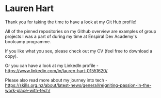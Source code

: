 # Lauren Hart 

Thank you for taking the time to have a look at my Git Hub profile!

All of the pinned repositories on my Github overview are examples of group projects I was a part of during my time at Enspiral Dev Academy's bootcamp programme.

If you like what you see, please check out my CV (feel free to download a copy).

Or you can have a look at my LinkedIn profile - https://www.linkedin.com/in/lauren-hart-01551620/

Please also read more about my journey into tech - https://skills.org.nz/about/latest-news/general/reigniting-passion-in-the-work-place-with-tech/
